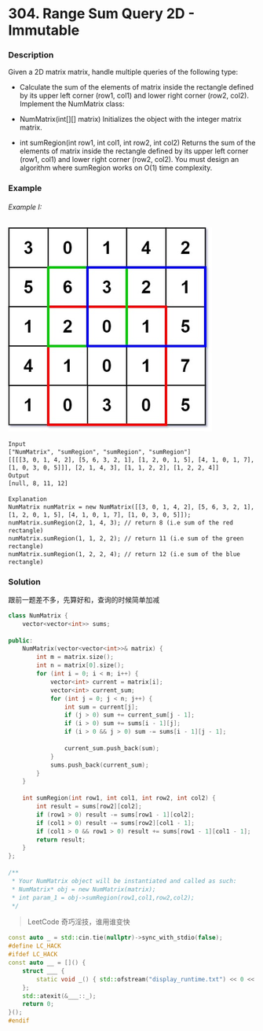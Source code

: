 # 304. Range Sum Query 2D - Immutable

### Description

Given a 2D matrix matrix, handle multiple queries of the following type:

- Calculate the sum of the elements of matrix inside the rectangle defined by its upper left corner (row1, col1) and lower right corner (row2, col2).
Implement the NumMatrix class:

- NumMatrix(int[][] matrix) Initializes the object with the integer matrix matrix.
- int sumRegion(int row1, int col1, int row2, int col2) Returns the sum of the elements of matrix inside the rectangle defined by its upper left corner (row1, col1) and lower right corner (row2, col2).
You must design an algorithm where sumRegion works on O(1) time complexity.

### Example 

###### Example I:

![](./sum-grid.jpg)

```
Input
["NumMatrix", "sumRegion", "sumRegion", "sumRegion"]
[[[[3, 0, 1, 4, 2], [5, 6, 3, 2, 1], [1, 2, 0, 1, 5], [4, 1, 0, 1, 7], [1, 0, 3, 0, 5]]], [2, 1, 4, 3], [1, 1, 2, 2], [1, 2, 2, 4]]
Output
[null, 8, 11, 12]

Explanation
NumMatrix numMatrix = new NumMatrix([[3, 0, 1, 4, 2], [5, 6, 3, 2, 1], [1, 2, 0, 1, 5], [4, 1, 0, 1, 7], [1, 0, 3, 0, 5]]);
numMatrix.sumRegion(2, 1, 4, 3); // return 8 (i.e sum of the red rectangle)
numMatrix.sumRegion(1, 1, 2, 2); // return 11 (i.e sum of the green rectangle)
numMatrix.sumRegion(1, 2, 2, 4); // return 12 (i.e sum of the blue rectangle)
```

### Solution

跟前一题差不多，先算好和，查询的时候简单加减

```c++
class NumMatrix {
    vector<vector<int>> sums;

public:
    NumMatrix(vector<vector<int>>& matrix) {
        int m = matrix.size();
        int n = matrix[0].size();
        for (int i = 0; i < m; i++) {
            vector<int> current = matrix[i];
            vector<int> current_sum;
            for (int j = 0; j < n; j++) {
                int sum = current[j];
                if (j > 0) sum += current_sum[j - 1];
                if (i > 0) sum += sums[i - 1][j];
                if (i > 0 && j > 0) sum -= sums[i - 1][j - 1];

                current_sum.push_back(sum);
            }
            sums.push_back(current_sum);
        }
    }
    
    int sumRegion(int row1, int col1, int row2, int col2) {
        int result = sums[row2][col2];
        if (row1 > 0) result -= sums[row1 - 1][col2];
        if (col1 > 0) result -= sums[row2][col1 - 1];
        if (col1 > 0 && row1 > 0) result += sums[row1 - 1][col1 - 1];
        return result;
    }
};

/**
 * Your NumMatrix object will be instantiated and called as such:
 * NumMatrix* obj = new NumMatrix(matrix);
 * int param_1 = obj->sumRegion(row1,col1,row2,col2);
 */
```

> LeetCode 奇巧淫技，谁用谁变快

```c++
const auto _ = std::cin.tie(nullptr)->sync_with_stdio(false);
#define LC_HACK
#ifdef LC_HACK
const auto __ = []() {
    struct ___ {
        static void _() { std::ofstream("display_runtime.txt") << 0 << '\n'; }
    };
    std::atexit(&___::_);
    return 0;
}();
#endif
```
